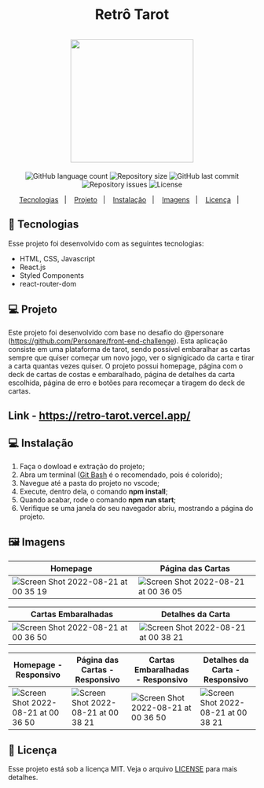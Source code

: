 <h1 align="center">
Retrô Tarot <br/><br/>

<img width="250" src="https://user-images.githubusercontent.com/104728985/194322265-6e164bff-fbe4-47b7-a1b3-7ffb40efe93c.png"/> 
</h1>

<p align="center">
  <img alt="GitHub language count" src="https://img.shields.io/github/languages/count/sarahouteiro/retro-tarot">

  <img alt="Repository size" src="https://img.shields.io/github/repo-size/sarahouteiro/retro-tarot">

  <img alt="GitHub last commit" src="https://img.shields.io/github/last-commit/sarahouteiro/retro-tarot">

  <img alt="Repository issues" src="https://img.shields.io/github/issues/sarahouteiro/retro-tarot">

  <img alt="License" src="https://img.shields.io/badge/license-MIT-brightgreen">
</p>

<p align="center">
  <a href="#Tecnologias">Tecnologias</a>&nbsp;&nbsp;&nbsp;|&nbsp;&nbsp;&nbsp;
   <a href="#Projeto">Projeto</a>&nbsp;&nbsp;&nbsp;|&nbsp;&nbsp;&nbsp;
  <a href="#Instalação">Instalação</a>&nbsp;&nbsp;&nbsp;|&nbsp;&nbsp;&nbsp;
  <a href="#Imagens">Imagens</a>&nbsp;&nbsp;&nbsp;|&nbsp;&nbsp;&nbsp;
  <a href="#Licença">Licença</a>&nbsp;&nbsp;&nbsp;|&nbsp;&nbsp;&nbsp;
</p>

<a id="Tecnologias"></a>
## 🚀 Tecnologias 

Esse projeto foi desenvolvido com as seguintes tecnologias:

- HTML, CSS, Javascript
- React.js
- Styled Components
- react-router-dom

<a id="Projeto"></a>
## 💻 Projeto
  Este projeto foi desenvolvido com base no desafio do @personare (https://github.com/Personare/front-end-challenge). Esta aplicação consiste em uma plataforma de tarot, sendo possível embaralhar as cartas sempre que quiser começar um novo jogo, ver o signigicado da carta e tirar a carta quantas vezes quiser. O projeto possui homepage, página com o deck de cartas de costas e embaralhado, página de detalhes da carta escolhida, página de erro e botões para recomeçar a tiragem do deck de cartas. 
  
## Link - https://retro-tarot.vercel.app/
  
<a id="Instalação"></a>
## 💻 Instalação

1. Faça o dowload e extração do projeto;
2. Abra um terminal ([Git Bash](https://git-scm.com/book/pt-pt/v2/Appendix-A%3A-Git-em-Outros-Ambientes-Git-in-Bash) é o recomendado, pois é colorido);
3. Navegue até a pasta do projeto no vscode;
4. Execute, dentro dela, o comando **npm install**;
5. Quando acabar, rode o comando **npm run start**;
6. Verifique se uma janela do seu navegador abriu, mostrando a página do projeto.

<a id="Imagens"></a>
## 🖼️ Imagens

| Homepage | Página das Cartas |
|---|---|
| ![Screen Shot 2022-08-21 at 00 35 19](https://user-images.githubusercontent.com/104728985/196064253-1f15216b-b50f-4192-8dd8-ef27b69bde97.png) | ![Screen Shot 2022-08-21 at 00 36 05](https://user-images.githubusercontent.com/104728985/196064295-9fcc2291-bf49-4bcb-8749-96fd07f14f42.png) |

| Cartas Embaralhadas| Detalhes da Carta |
|---|---|
| ![Screen Shot 2022-08-21 at 00 36 50](https://user-images.githubusercontent.com/104728985/196064326-a664d169-9153-46eb-bcab-dd522aef6643.png) | ![Screen Shot 2022-08-21 at 00 38 21](https://user-images.githubusercontent.com/104728985/196064437-6ad96d12-1ae5-45c7-9370-6be29e3b4d68.png) |

| Homepage - Responsivo | Página das Cartas - Responsivo | Cartas Embaralhadas - Responsivo | Detalhes da Carta - Responsivo |
|---|---|---|---|
| ![Screen Shot 2022-08-21 at 00 36 50](https://user-images.githubusercontent.com/104728985/196065422-1f8b0155-6ebd-462d-ad8b-8104fef50e06.png) | ![Screen Shot 2022-08-21 at 00 38 21](https://user-images.githubusercontent.com/104728985/196065451-4646316e-7658-49fa-8aae-95a54b703962.png) | ![Screen Shot 2022-08-21 at 00 36 50](https://user-images.githubusercontent.com/104728985/196065657-d29890db-f592-4a22-9b4d-2a8b036af515.png) | ![Screen Shot 2022-08-21 at 00 38 21](https://user-images.githubusercontent.com/104728985/196065547-ecfb76e5-6666-4e3d-b33c-594399af3fbd.png) |

<a id="Licença"></a>
## 📝 Licença

Esse projeto está sob a licença MIT. Veja o arquivo [LICENSE](https://github.com/future4code/Freire-labe-ninja4/blob/master/LICENCE) para mais detalhes.
